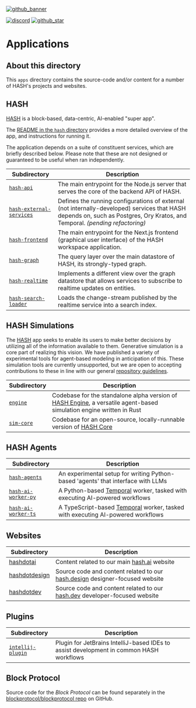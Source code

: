 [blockprotocol/blockprotocol repo]: https://github.com/blockprotocol/blockprotocol
[repository guidelines]: https://github.com/hashintel/hash/blob/main/.github/CONTRIBUTING.md
[discord]: https://hash.ai/discord?utm_medium=organic&utm_source=github_readme_hash-repo_apps
[github_banner]: https://hash.dev/?utm_medium=organic&utm_source=github_readme_hash-repo_apps
[github_star]: https://github.com/hashintel/hash/tree/main/apps#
[hash]: https://hash.ai/platform/hash?utm_medium=organic&utm_source=github_readme_hash-repo_apps
[hash core]: https://hash.ai/platform/core?utm_medium=organic&utm_source=github_readme_hash-repo_apps
[hash engine]: https://hash.ai/platform/engine?utm_medium=organic&utm_source=github_readme_hash-repo_apps
[hash.ai]: https://hash.ai/?utm_medium=organic&utm_source=github_readme_hash-repo_apps
[hash.design]: https://hash.design/?utm_medium=organic&utm_source=github_readme_hash-repo_apps
[hash.dev]: https://hash.dev/?utm_medium=organic&utm_source=github_readme_hash-repo_apps

[![github_banner](https://hash.ai/cdn-cgi/imagedelivery/EipKtqu98OotgfhvKf6Eew/01e2b813-d046-4b70-cc4e-eb2f1ead6900/github)][github_banner]

[![discord](https://img.shields.io/discord/840573247803097118)][discord] [![github_star](https://img.shields.io/github/stars/hashintel/hash?label=Star%20on%20GitHub&style=social)][github_star]

# Applications

## About this directory

This `apps` directory contains the source-code and/or content for a number of HASH's projects and websites.

## HASH

[HASH] is a block-based, data-centric, AI-enabled "super app".

The [README in the `hash` directory](hash/README.md) provides a more detailed overview of the app, and instructions for running it.

The application depends on a suite of constituent services, which are briefly described below. Please note that these are not designed or guaranteed to be useful when ran independently.

| Subdirectory                                       | Description                                                                                                                                                                  |
| -------------------------------------------------- | ---------------------------------------------------------------------------------------------------------------------------------------------------------------------------- |
| [`hash-api`](hash-api)                             | The main entrypoint for the Node.js server that serves the core of the backend API of HASH.                                                                                  |
| [`hash-external-services`](hash-external-services) | Defines the running configurations of external (not internally-developed) services that HASH depends on, such as Postgres, Ory Kratos, and Temporal. _(pending refactoring)_ |
| [`hash-frontend`](hash-frontend)                   | The main entrypoint for the Next.js frontend (graphical user interface) of the HASH workspace application.                                                                   |
| [`hash-graph`](hash-graph)                         | The query layer over the main datastore of HASH, its strongly-typed graph.                                                                                                   |
| [`hash-realtime`](hash-realtime)                   | Implements a different view over the graph datastore that allows services to subscribe to realtime updates on entities.                                                      |
| [`hash-search-loader`](hash-search-loader)         | Loads the change-stream published by the realtime service into a search index.                                                                                               |

## HASH Simulations

The [HASH] app seeks to enable its users to make better decisions by utilizing all of the information available to them. Generative simulation is a core part of realizing this vision. We have published a variety of experimental tools for agent-based modeling in anticipation of this. These simulation tools are currently unsupported, but we are open to accepting contributions to these in line with our general [repository guidelines].

| Subdirectory           | Description                                                                                                           |
| ---------------------- | --------------------------------------------------------------------------------------------------------------------- |
| [`engine`](engine)     | Codebase for the standalone alpha version of [HASH Engine], a versatile agent-based simulation engine written in Rust |
| [`sim-core`](sim-core) | Codebase for an open-source, locally-runnable version of [HASH Core]                                                  |

## HASH Agents

| Subdirectory                             | Description                                                                                   |
| ---------------------------------------- | --------------------------------------------------------------------------------------------- |
| [`hash-agents`](hash-agents)             | An experimental setup for writing Python-based 'agents' that interface with LLMs              |
| [`hash-ai-worker-py`](hash-ai-worker-py) | A Python-based [Temporal](temporal.io) worker, tasked with executing AI-powered workflows     |
| [`hash-ai-worker-ts`](hash-ai-worker-ts) | A TypeScript-based [Temporal](temporal.io) worker, tasked with executing AI-powered workflows |

## Websites

| Subdirectory                   | Description                                                                   |
| ------------------------------ | ----------------------------------------------------------------------------- |
| [hashdotai](hashdotai)         | Content related to our main [hash.ai] website                                 |
| [hashdotdesign](hashdotdesign) | Source code and content related to our [hash.design] designer-focused website |
| [hashdotdev](hashdotdev)       | Source code and content related to our [hash.dev] developer-focused website   |

## Plugins

| Subdirectory                         | Description                                                                             |
| ------------------------------------ | --------------------------------------------------------------------------------------- |
| [`intellij-plugin`](intellij-plugin) | Plugin for JetBrains IntelliJ-based IDEs to assist development in common HASH workflows |

## Block Protocol

Source code for the _Block Protocol_ can be found separately in the [blockprotocol/blockprotocol repo] on GitHub.
